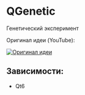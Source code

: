 # QGenetic
Генетический эксперимент

Оригинал идеи (YouTube):

[![Оригинал идеи](https://img.youtube.com/vi/jXa5IASmlkg/0.jpg)](https://www.youtube.com/watch?v=jXa5IASmlkg)

## Зависимости:
 * Qt6
 